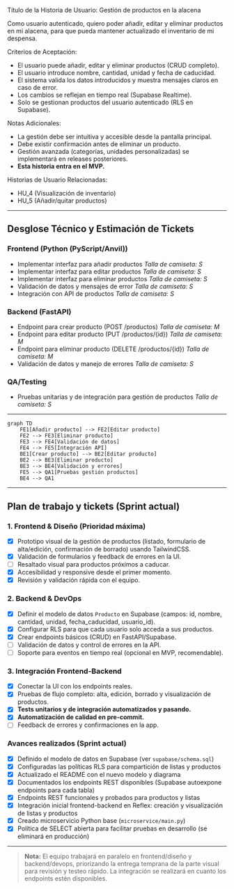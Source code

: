 Título de la Historia de Usuario:
Gestión de productos en la alacena

Como usuario autenticado,
quiero poder añadir, editar y eliminar productos en mi alacena,
para que pueda mantener actualizado el inventario de mi despensa.

Criterios de Aceptación:
- El usuario puede añadir, editar y eliminar productos (CRUD completo).
- El usuario introduce nombre, cantidad, unidad y fecha de caducidad.
- El sistema valida los datos introducidos y muestra mensajes claros en caso de error.
- Los cambios se reflejan en tiempo real (Supabase Realtime).
- Solo se gestionan productos del usuario autenticado (RLS en Supabase).

Notas Adicionales:
- La gestión debe ser intuitiva y accesible desde la pantalla principal.
- Debe existir confirmación antes de eliminar un producto.
- Gestión avanzada (categorías, unidades personalizadas) se implementará en releases posteriores.
- **Esta historia entra en el MVP.**

Historias de Usuario Relacionadas:
- HU_4 (Visualización de inventario)
- HU_5 (Añadir/quitar productos)

---

## Desglose Técnico y Estimación de Tickets

### Frontend (Python (PyScript/Anvil))
- Implementar interfaz para añadir productos
  _Talla de camiseta: S_
- Implementar interfaz para editar productos
  _Talla de camiseta: S_
- Implementar interfaz para eliminar productos
  _Talla de camiseta: S_
- Validación de datos y mensajes de error
  _Talla de camiseta: S_
- Integración con API de productos
  _Talla de camiseta: S_

### Backend (FastAPI)
- Endpoint para crear producto (POST /productos)
  _Talla de camiseta: M_
- Endpoint para editar producto (PUT /productos/{id})
  _Talla de camiseta: M_
- Endpoint para eliminar producto (DELETE /productos/{id})
  _Talla de camiseta: M_
- Validación de datos y manejo de errores
  _Talla de camiseta: S_

### QA/Testing
- Pruebas unitarias y de integración para gestión de productos
  _Talla de camiseta: S_

---

```mermaid
graph TD
    FE1[Añadir producto] --> FE2[Editar producto]
    FE2 --> FE3[Eliminar producto]
    FE3 --> FE4[Validación de datos]
    FE4 --> FE5[Integración API]
    BE1[Crear producto] --> BE2[Editar producto]
    BE2 --> BE3[Eliminar producto]
    BE3 --> BE4[Validación y errores]
    FE5 --> QA1[Pruebas gestión productos]
    BE4 --> QA1
```

---

## Plan de trabajo y tickets (Sprint actual)

### 1. Frontend & Diseño (Prioridad máxima)
- [X] Prototipo visual de la gestión de productos (listado, formulario de alta/edición, confirmación de borrado) usando TailwindCSS.
- [X] Validación de formularios y feedback de errores en la UI.
- [ ] Resaltado visual para productos próximos a caducar.
- [X] Accesibilidad y responsive desde el primer momento.
- [X] Revisión y validación rápida con el equipo.

### 2. Backend & DevOps
- [X] Definir el modelo de datos `Producto` en Supabase (campos: id, nombre, cantidad, unidad, fecha_caducidad, usuario_id).
- [X] Configurar RLS para que cada usuario solo acceda a sus productos.
- [X] Crear endpoints básicos (CRUD) en FastAPI/Supabase.
- [ ] Validación de datos y control de errores en la API.
- [ ] Soporte para eventos en tiempo real (opcional en MVP, recomendable).

### 3. Integración Frontend-Backend
- [X] Conectar la UI con los endpoints reales.
- [X] Pruebas de flujo completo: alta, edición, borrado y visualización de productos.
- [X] **Tests unitarios y de integración automatizados y pasando.**
- [X] **Automatización de calidad en pre-commit.**
- [ ] Feedback de errores y confirmaciones en la app.

### Avances realizados (Sprint actual)
- [X] Definido el modelo de datos en Supabase (ver `supabase/schema.sql`)
- [X] Configuradas las políticas RLS para compartición de listas y productos
- [X] Actualizado el README con el nuevo modelo y diagrama
- [X] Documentados los endpoints REST disponibles (Supabase autoexpone endpoints para cada tabla)
- [X] Endpoints REST funcionales y probados para productos y listas
- [X] Integración inicial frontend-backend en Reflex: creación y visualización de listas y productos
- [X] Creado microservicio Python base (`microservice/main.py`)
- [X] Política de SELECT abierta para facilitar pruebas en desarrollo (se eliminará en producción)

---

> **Nota:** El equipo trabajará en paralelo en frontend/diseño y backend/devops, priorizando la entrega temprana de la parte visual para revisión y testeo rápido. La integración se realizará en cuanto los endpoints estén disponibles.
